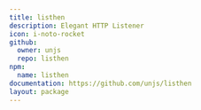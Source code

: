 ```yaml
---
title: listhen
description: Elegant HTTP Listener
icon: i-noto-rocket
github:
  owner: unjs
  repo: listhen
npm:
  name: listhen
documentation: https://github.com/unjs/listhen
layout: package
---
```

